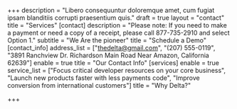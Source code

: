 +++
description = "Libero consequuntur doloremque amet, cum fugiat ipsam blanditiis corrupti praesentium quis."
draft = true
layout = "contact"
title = "Services"
[contact]
description = "Please note: If you need to make a payment or need a copy of a receipt, please call 877-735-2910 and select Option 1."
subtitle = "We Are the pioneer"
title = "Schedule a Demo"
[contact_info]
address_list = ["thedelta@gmail.com", "(207) 555-0119", "3891 Ranchview Dr. Richardson Main Road Near Amazon, California 62639"]
enable = true
title = "Our Contact Info"
[services]
enable = true
service_list = ["Focus critical developer resources on your core business", "Launch new products faster with less payments code", "Improve conversion from international customers"]
title = "Why Delta?"

+++
